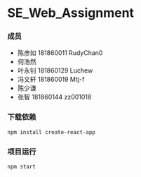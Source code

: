 # SE_Web_Assignment

### 成员
- 陈彦如 181860011 RudyChan0
- 何浩然
- 叶永钊 181860129 Luchew
- 冯文轩 181860019 Mtj-f
- 陈少谦
- 张智 181860144 zz001018

### 下载依赖
```bash
npm install create-react-app
```

### 项目运行
```bash
npm start
```
